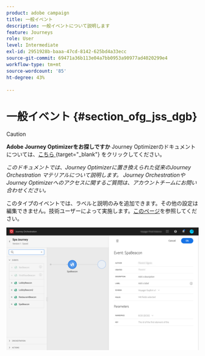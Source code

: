 ```yaml
---
product: adobe campaign
title: 一般イベント
description: 一般イベントについて説明します
feature: Journeys
role: User
level: Intermediate
exl-id: 2951928b-baaa-47cd-8142-625bd4a33ecc
source-git-commit: 69471a36b113e04a7bb0953a90977ad4020299e4
workflow-type: tm+mt
source-wordcount: '85'
ht-degree: 43%

---
```


# 一般イベント {#section_ofg_jss_dgb}


>[!CAUTION]
>
>**Adobe Journey Optimizerをお探しですか** Journey Optimizerのドキュメントについては、[&#x200B; こちら &#x200B;](https://experienceleague.adobe.com/ja/docs/journey-optimizer/using/ajo-home){target="_blank"} をクリックしてください。
>
>
>_このドキュメントでは、Journey Optimizerに置き換えられた従来のJourney Orchestration マテリアルについて説明します。 Journey OrchestrationやJourney Optimizerへのアクセスに関するご質問は、アカウントチームにお問い合わせください。_



このタイプのイベントでは、ラベルと説明のみを追加できます。その他の設定は編集できません。技術ユーザーによって実施します。[このページ](../event/about-events.md)を参照してください。

![](../assets/general-events.png)
